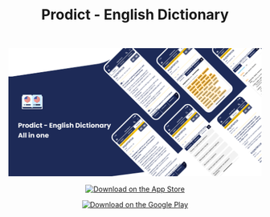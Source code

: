 <!-- START doctoc generated TOC please keep comment here to allow auto update -->
<!-- DON'T EDIT THIS SECTION, INSTEAD RE-RUN doctoc TO UPDATE -->
<h1 align="center"> Prodict - English Dictionary </h1> <br>
<p align="center">
  <a href="https://prodict.net/">
    <img alt="Logo" title="GitPoint" src="https://raw.githubusercontent.com/prodictee/prodictee.github.io/51f95f3db95bd15cc8f735f2c32fcb97a9d83551/landing.jpg" width=";100%">
  </a>
</p>

<p align="center">
 

</p>

<p align="center">
  <a href="https://prodict.net/">
    <img alt="Download on the App Store" title="App Store" src="http://i.imgur.com/0n2zqHD.png" width="140">
  </a>
</p>

<p align="center">
  <a href="https://play.google.com/store/apps/details?id=com.dat.prodict.ee">
    <img alt="Download on the Google Play" title="Android" src="http://i.imgur.com/mtGRPuM.png" width="140">
  </a>
</p>
